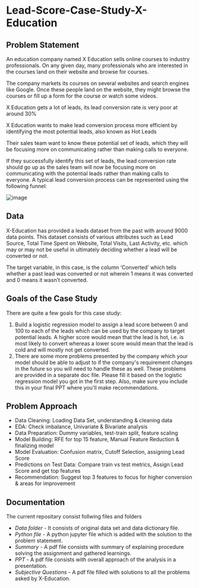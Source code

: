 # Lead-Score-Case-Study-X-Education

## Problem Statement

An education company named X Education sells online courses to industry professionals. On any given day, many professionals who are interested in the courses land on their website and browse for courses.

The company markets its courses on several websites and search engines like Google. Once these people land on the website, they might browse the courses or fill up a form for the course or watch some videos.

X Education gets a lot of leads, its lead conversion rate is very poor at around 30%

X Education wants to make lead conversion process more efficient by identifying the most potential leads, also known as Hot Leads

Their sales team want to know these potential set of leads, which they will be focusing more on communicating rather than making calls to everyone.

If they successfully identify this set of leads, the lead conversion rate should go up as the sales team will now be focusing more on communicating with the potential leads rather than making calls to everyone. A typical lead conversion process can be represented using the following funnel:

![image](https://github.com/user-attachments/assets/6bfaf7de-ba20-4746-952a-125be615ad1c)

## Data

X-Education has provided a leads dataset from the past with around 9000 data points. This dataset consists of various attributes such as Lead Source, Total Time Spent on Website, Total Visits, Last Activity, etc. which may or may not be useful in ultimately deciding whether a lead will be converted or not.

The target variable, in this case, is the column ‘Converted’ which tells whether a past lead was converted or not wherein 1 means it was converted and 0 means it wasn’t converted.

## Goals of the Case Study

There are quite a few goals for this case study:

1. Build a logistic regression model to assign a lead score between 0 and 100 to each of the leads which can be used by the company to target potential leads. A higher score would mean that the lead is hot, i.e. is most likely to convert whereas a lower score would mean that the lead is cold and will mostly not get converted.
2. There are some more problems presented by the company which your model should be able to adjust to if the company's requirement changes in the future so you will need to handle these as well. These problems are provided in a separate doc file. Please fill it based on the logistic regression model you got in the first step. Also, make sure you include this in your final PPT where you'll make recommendations.

## Problem Approach

-   Data Cleaning: Loading Data Set, understanding & cleaning data
-   EDA: Check imbalance, Univariate & Bivariate analysis
-   Data Preparation: Dummy variables, test-train split, feature scaling
-   Model Building: RFE for top 15 feature, Manual Feature Reduction & finalizing model
-   Model Evaluation: Confusion matrix, Cutoff Selection, assigning Lead Score
-   Predictions on Test Data: Compare train vs test metrics, Assign Lead Score and get top features
-   Recommendation: Suggest top 3 features to focus for higher conversion & areas for improvement

## Documentation

The current repositary consist follwing files and folders

-   _Data folder_ - It consists of original data set and data dictionary file.
-   _Python file_ - A python jupyter file which is added with the solution to the problem statement.
-   _Summary_ - A pdf file consists with summary of explaining procedure solving the assignment and gathered learnings.
-   _PPT_ - A pdf file consists with overall approach of the analysis in a presentation.
-   _Subjective Questions_ - A pdf file filled with solutions to all the problems asked by X-Education.
